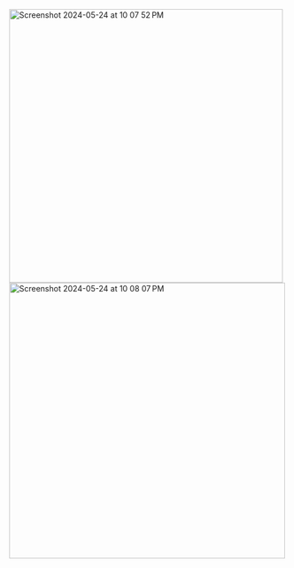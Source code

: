 <img width="494" alt="Screenshot 2024-05-24 at 10 07 52 PM" src="https://github.com/chinmayak09/CATbonds/assets/12558138/eb1ef5b9-bd0c-4be3-9b41-d755857dfbb9">


<img width="498" alt="Screenshot 2024-05-24 at 10 08 07 PM" src="https://github.com/chinmayak09/CATbonds/assets/12558138/0e1fb860-0a8c-4b51-b22c-7930bfdc1c06">
